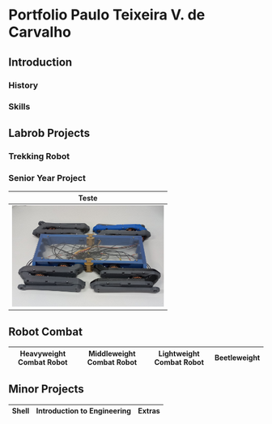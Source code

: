 # Portfolio Paulo Teixeira V. de Carvalho

## Introduction
### History
### Skills

## Labrob Projects

### Trekking Robot

### Senior Year Project

| Teste |
|------|
| <img src="Senior year project/20220604_154925.jpg" alt="Alt Text" width="300" height="200">  |

## Robot Combat
| Heavyweight Combat Robot | Middleweight Combat Robot | Lightweight Combat Robot | Beetleweight |
| ------------------------- | ------------- |------------- | ------------- |

## Minor Projects


| Shell | Introduction to Engineering | Extras |
| ------------------------- | ------------- |------------- |

